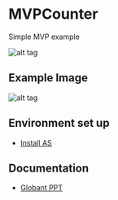 # MVPCounter
Simple MVP example

![alt tag](https://github.com/capraber/MVPCounter/blob/master/1.MVP.png)

## Example Image
![alt tag](https://github.com/capraber/MVPCounter/blob/master/2.CounterImage.png)

## Environment set up
- [Install AS](https://developer.android.com/studio/install.html?hl=es-419)

## Documentation
- [Globant PPT](https://docs.google.com/presentation/d/12z6Ac7DX9CjGxuYbnxculNOCopr9Os1rpYE1TdUTDZ0/edit?usp=sharing)
